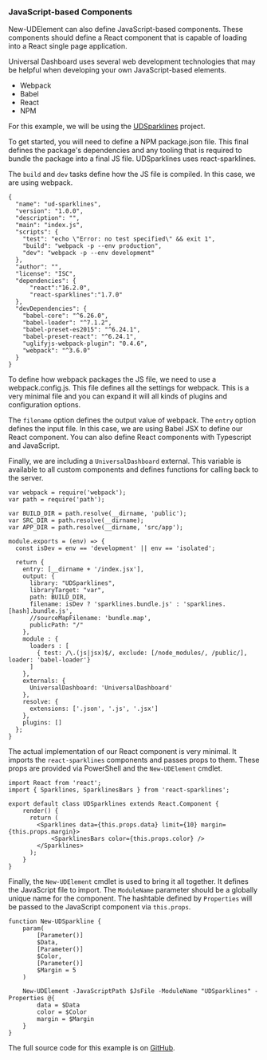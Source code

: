 ### JavaScript-based Components 

New-UDElement can also define JavaScript-based components. These components should define a React component that is capable of loading into a React single page application. 

Universal Dashboard uses several web development technologies that may be helpful when developing your own JavaScript-based elements. 

- Webpack
- Babel
- React
- NPM

For this example, we will be using the [UDSparklines](https://github.com/ironmansoftware/ud-sparklines) project. 

To get started, you will need to define a NPM package.json file. This final defines the package's dependencies and any tooling that is required to bundle the package into a final JS file. UDSparklines uses react-sparklines.

The `build` and `dev` tasks define how the JS file is compiled. In this case, we are using webpack.

```
{
  "name": "ud-sparklines",
  "version": "1.0.0",
  "description": "",
  "main": "index.js",
  "scripts": {
    "test": "echo \"Error: no test specified\" && exit 1",
    "build": "webpack -p --env production",
    "dev": "webpack -p --env development"
  },
  "author": "",
  "license": "ISC",
  "dependencies": {
      "react":"16.2.0",
      "react-sparklines":"1.7.0"
  },
  "devDependencies": {
    "babel-core": "^6.26.0",
    "babel-loader": "^7.1.2",
    "babel-preset-es2015": "^6.24.1",
    "babel-preset-react": "^6.24.1",
    "uglifyjs-webpack-plugin": "0.4.6",
    "webpack": "^3.6.0"
  }
}
```
To define how webpack packages the JS file, we need to use a webpack.config.js. This file defines all the settings for webpack. This is a very minimal file and you can expand it will all kinds of plugins and configuration options. 

The `filename` option defines the output value of webpack. The `entry` option defines the input file. In this case, we are using Babel JSX to define our React component. You can also define React components with Typescript and JavaScript. 

Finally, we are including a `UniversalDashboard` external. This variable is available to all custom components and defines functions for calling back to the server.

```
var webpack = require('webpack');
var path = require('path');

var BUILD_DIR = path.resolve(__dirname, 'public');
var SRC_DIR = path.resolve(__dirname);
var APP_DIR = path.resolve(__dirname, 'src/app');

module.exports = (env) => {
  const isDev = env == 'development' || env == 'isolated';

  return {
    entry: [__dirname + '/index.jsx'],
    output: {
      library: "UDSparklines",
      libraryTarget: "var",
      path: BUILD_DIR,
      filename: isDev ? 'sparklines.bundle.js' : 'sparklines.[hash].bundle.js',
      //sourceMapFilename: 'bundle.map',
      publicPath: "/"
    },
    module : {
      loaders : [
        { test: /\.(js|jsx)$/, exclude: [/node_modules/, /public/], loader: 'babel-loader'}
      ]
    },
    externals: {
      UniversalDashboard: 'UniversalDashboard'
    },
    resolve: {
      extensions: ['.json', '.js', '.jsx']
    },
    plugins: []
  };
}

```
The actual implementation of our React component is very minimal. It imports the `react-sparklines` components and passes props to them. These props are provided via PowerShell and the `New-UDElement` cmdlet.

```
import React from 'react';
import { Sparklines, SparklinesBars } from 'react-sparklines';

export default class UDSparklines extends React.Component {
    render() {
      return (
        <Sparklines data={this.props.data} limit={10} margin={this.props.margin}>
            <SparklinesBars color={this.props.color} />
        </Sparklines>
      );
    }
}
```

Finally, the `New-UDElement` cmdlet is used to bring it all together. It defines the JavaScript file to import. The `ModuleName` parameter should be a globally unique name for the component. The hashtable defined by `Properties` will be passed to the JavaScript component via `this.props`.

```
function New-UDSparkline {
    param(
        [Parameter()]
        $Data,
        [Parameter()]
        $Color,
        [Parameter()]
        $Margin = 5
    )

    New-UDElement -JavaScriptPath $JsFile -ModuleName "UDSparklines" -Properties @{
        data = $Data
        color = $Color
        margin = $Margin
    }
}
```

The full source code for this example is on [GitHub](https://github.com/ironmansoftware/ud-sparklines). 